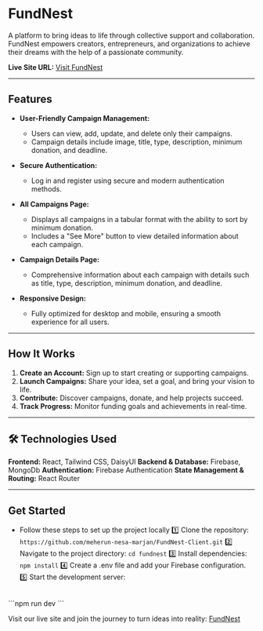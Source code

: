 # FundNest  

A platform to bring ideas to life through collective support and collaboration. FundNest empowers creators, entrepreneurs, and organizations to achieve their dreams with the help of a passionate community.  

**Live Site URL:** [Visit FundNest](https://my-new-assingment-10.web.app/)  

---

## Features  

- **User-Friendly Campaign Management:**  
   - Users can view, add, update, and delete only their campaigns.  
   - Campaign details include image, title, type, description, minimum donation, and deadline.  

- **Secure Authentication:**  
   - Log in and register using secure and modern authentication methods.  

- **All Campaigns Page:**  
   - Displays all campaigns in a tabular format with the ability to sort by minimum donation.  
   - Includes a "See More" button to view detailed information about each campaign.  

- **Campaign Details Page:**  
   - Comprehensive information about each campaign with details such as title, type, description, minimum donation, and deadline.  

- **Responsive Design:**  
   - Fully optimized for desktop and mobile, ensuring a smooth experience for all users.  

---

## How It Works  

1. **Create an Account:** Sign up to start creating or supporting campaigns.  
2. **Launch Campaigns:** Share your idea, set a goal, and bring your vision to life.  
3. **Contribute:** Discover campaigns, donate, and help projects succeed.  
4. **Track Progress:** Monitor funding goals and achievements in real-time.  

---
## 🛠️ Technologies Used
**Frontend:** React, Tailwind CSS, DaisyUI
**Backend & Database:** Firebase, MongoDb
**Authentication:** Firebase Authentication
**State Management & Routing:** React Router

---
## Get Started  
- Follow these steps to set up the project locally
1️⃣ Clone the repository:
```https://github.com/meherun-nesa-marjan/FundNest-Client.git```
2️⃣ Navigate to the project directory:
```cd fundnest```
3️⃣ Install dependencies:
```npm install```
4️⃣ Create a .env file and add your Firebase configuration.
5️⃣ Start the development server:
<br />
```npm
run dev
```


Visit our live site and join the journey to turn ideas into reality: [FundNest](https://my-new-assingment-10.web.app/)  
